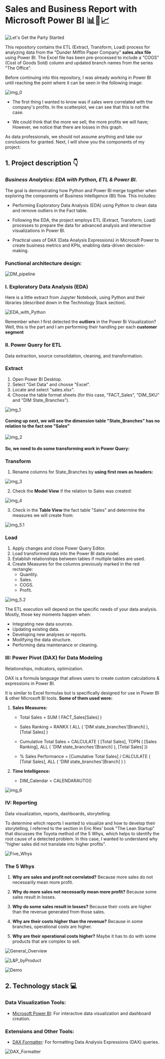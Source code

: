 # Sales and Business Report with Microsoft Power BI 📊💼📈 

![Let's Get the Party Started](https://media.giphy.com/media/i79P9wUfnmPyo/giphy.gif)

This repository contains the ETL (Extract, Transform, Load) process for analyzing data from the "Dunder Mifflin Paper Company" **sales.xlsx file** using Power BI. The Excel file has been pre-processed to include a "COGS" (Cost of Goods Sold) column and updated branch names from the series "The Office".

Before continuing into this repository, I was already working in Power BI until reaching the point where it can be seen in the following image:

![img_0](https://github.com/AndrewBavuels/Sales-and-Business-Report-with-Microsoft-Power-BI/blob/main/images/0.png)

- The first thing I wanted to know was if sales were correlated with the company's profits. In the scatterplot, we can see that this is not the case. 

- We could think that the more we sell, the more profits we will have; However, we notice that there are losses in this graph.

As data professionals, we should not assume anything and take our conclusions for granted. Next, I will show you the components of my project:

## 1. Project description 👇
### _Business Analytics: EDA with Python, ETL & Power BI._

The goal is demonstrating how Python and Power BI merge together when exploring the components of Business Intelligence (BI) flow. This includes:

- Performing Exploratory Data Analysis (EDA) using Python to clean data and remove outliers in the Fact table.

- Following the EDA, the project employs ETL (Extract, Transform, Load) processes to prepare the data for advanced analysis and interactive visualizations in Power BI.

- Practical uses of DAX (Data Analysis Expressions) in Microsoft Power to create business metrics and KPIs, enabling data-driven decision-making.



### Functional architecture design:

![DM_pipeline](https://github.com/AndrewBavuels/Sales-and-Business-Report-with-Microsoft-Power-BI/blob/main/architecture/Dunder%20Mifflin%20data%20pipeline.png)

### I. Exploratory Data Analysis (EDA)

Here is a little extract from Jupyter Notebook, using Python and their libraries (described down in the Technology Stack section).

![EDA_with_Python](https://github.com/AndrewBavuels/Sales-and-Business-Report-with-Microsoft-Power-BI/blob/main/images/EDA%20with%20Python.png)

Remember when I first detected the **outliers** in the Power Bi Visualization? Well, this is the part and I am performing their handling per each **customer segment**

### II. Power Query for ETL
Data extraction, source consolidation, cleaning, and transformation.

### Extract
1. Open Power BI Desktop.
2. Select "Get Data" and choose "Excel".
3. Locate and select "sales.xlsx".
4. Choose the table format sheets (for this case, "FACT_Sales", "DIM_SKU" and "DIM State_Branches").

![img_1](https://github.com/AndrewBavuels/Sales-and-Business-Report-with-Microsoft-Power-BI/blob/main/images/1.png)

#### Coming up next, we will see the dimension table "State_Branches" has no relation to the fact one "Sales"

![img_2](https://github.com/AndrewBavuels/Sales-and-Business-Report-with-Microsoft-Power-BI/blob/main/images/2.png)

#### So, we need to do some transforming work in Power Query:

### Transform
1. Rename columns for State_Branches by **using first rows as headers:**

![img_3](https://github.com/AndrewBavuels/Sales-and-Business-Report-with-Microsoft-Power-BI/blob/main/images/3.png)

2. Check the **Model View** if the relation to Sales was created:

![img_4](https://github.com/AndrewBavuels/Sales-and-Business-Report-with-Microsoft-Power-BI/blob/main/images/4.png)

3. Check in the **Table View** the fact table "Sales" and determine the measures we will create from:

![img_5.1](https://github.com/AndrewBavuels/Sales-and-Business-Report-with-Microsoft-Power-BI/blob/main/images/5.1.png)

### Load
1. Apply changes and close Power Query Editor.
2. Load transformed data into the Power BI data model.
3. Establish relationships between tables if multiple tables are used.
4. Create Measures for the columns previously marked in the red rectangle:
   - Quantity.
   - Sales.
   - COGS.
   - Profit.



![img_5.2](https://github.com/AndrewBavuels/Sales-and-Business-Report-with-Microsoft-Power-BI/blob/main/images/5.2.png)

The ETL execution will depend on the specific needs of your data analysis. Mostly, those key moments happen when:

- Integrating new data sources.
- Updating existing data.
- Developing new analyses or reports.
- Modifying the data structure.
- Performing data maintenance or cleaning.

### III: Power Pivot (DAX) for Data Modeling
Relationships, indicators, optimization.

DAX is a formula language that allows users to create custom calculations & expressions in Power BI.

It is similar to Excel formulas but is specifically designed for use in Power BI & other Microsoft BI tools. **Some of them used were:**


1. **Sales Measures:**
     - Total Sales = SUM ( FACT_Sales[Sales] )

     - Sales Ranking = RANKX ( ALL ( 'DIM state_branches'[Branch] ), [Total Sales] )

     - Cumulative Total Sales = CALCULATE ( [Total Sales],  TOPN ( [Sales Ranking], ALL ( 'DIM state_branches'[Branch] ), [Total Sales] ))

     - % Sales Performance = [Cumulative Total Sales]    / CALCULATE ( [Total Sales], ALL ( 'DIM state_branches'[Branch] ) )

2. **Time Intelligence:**
    - DIM_Calendar = CALENDARAUTO() 
  
![img_6](https://github.com/AndrewBavuels/Sales-and-Business-Report-with-Microsoft-Power-BI/blob/main/images/6.png)
 

### IV: Reporting
Data visualization, reports, dashboards, storytelling.

To determine which reports I wanted to visualize and how to develop their storytelling, I referred to the section in Eric Ries' book "The Lean Startup" that discusses the Toyota method of the 5 Whys, which helps to identify the root cause of a detected problem. In this case, I wanted to understand why "higher sales did not translate into higher profits".

![Five_Whys](https://github.com/AndrewBavuels/Sales-and-Business-Report-with-Microsoft-Power-BI/blob/main/images/Five_Whys.png)

### The 5 Whys

1. **Why are sales and profit not correlated?**
   Because more sales do not necessarily mean more profit.

2. **Why do more sales not necessarily mean more profit?**
   Because some sales result in losses.

3. **Why do some sales result in losses?**
   Because their costs are higher than the revenue generated from those sales.

4. **Why are their costs higher than the revenue?**
   Because in some branches, operational costs are higher.

5. **Why are their operational costs higher?**
   Maybe it has to do with some products that are complex to sell.

![General_Overview](https://github.com/AndrewBavuels/Sales-and-Business-Report-with-Microsoft-Power-BI/blob/main/images/General%20Overview.png)

![L&P_byProduct](https://github.com/AndrewBavuels/Sales-and-Business-Report-with-Microsoft-Power-BI/blob/main/images/L%26P%20by%20Product.png)

![Demo](https://github.com/AndrewBavuels/Sales-and-Business-Report-with-Microsoft-Power-BI/blob/main/demo/Demo.gif)

 

## **2. Technology stack 💻**

### Data Visualization Tools:
- [Microsoft Power BI](https://powerbi.microsoft.com/): For interactive data visualization and dashboard creation.

### Extensions and Other Tools:

- [DAX Formatter](https://www.daxformatter.com/): For formatting Data Analysis Expressions (DAX) queries.

![DAX_Formatter](https://github.com/AndrewBavuels/Sales-and-Business-Report-with-Microsoft-Power-BI/blob/main/images/DAX%20Formatter.png)
